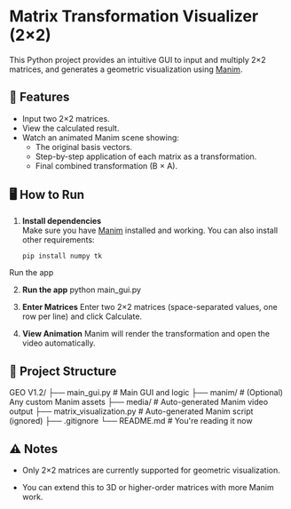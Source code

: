 # Matrix Transformation Visualizer (2×2)

This Python project provides an intuitive GUI to input and multiply 2×2 matrices, and generates a geometric visualization using [Manim](https://www.manim.community/).

## 🔧 Features
- Input two 2×2 matrices.
- View the calculated result.
- Watch an animated Manim scene showing:
  - The original basis vectors.
  - Step-by-step application of each matrix as a transformation.
  - Final combined transformation (B × A).

## 🖥️ How to Run

1. **Install dependencies**  
   Make sure you have [Manim](https://docs.manim.community/en/stable/installation.html) installed and working. You can also install other requirements:
   ```bash
   pip install numpy tk
Run the app

2. **Run the app**
python main_gui.py

3. **Enter Matrices**
Enter two 2×2 matrices (space-separated values, one row per line) and click Calculate.

4. **View Animation**
Manim will render the transformation and open the video automatically.

## 📂 Project Structure

GEO V1.2/
├── main_gui.py                 # Main GUI and logic
├── manim/                      # (Optional) Any custom Manim assets
├── media/                      # Auto-generated Manim video output
├── matrix_visualization.py     # Auto-generated Manim script (ignored)
├── .gitignore
└── README.md                   # You're reading it now


## ⚠️ Notes
- Only 2×2 matrices are currently supported for geometric visualization.

- You can extend this to 3D or higher-order matrices with more Manim work.